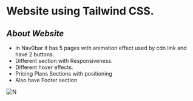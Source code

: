 # Website using Tailwind CSS.

## _About Website_
- In Nav0bar it has 5 pages with animation effect used by cdn link and have 2 buttons.
- Different section with Responsiveness.
- Different hover effects.
- Pricing Plans Sections with positioning
- Also have Footer section

![N](/tailwind-website/images/Tailwind-Website.png)